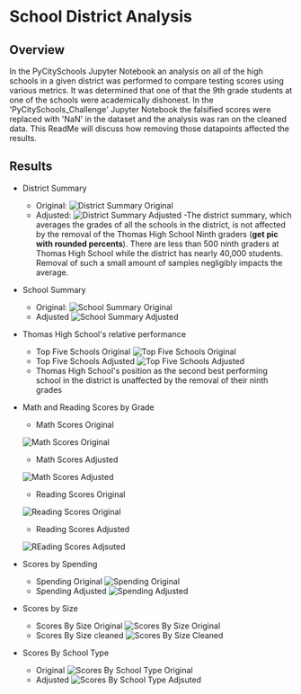 # School District Analysis
## Overview
In the PyCitySchools Jupyter Notebook an analysis on all of the high schools in a given district was performed to compare testing scores using various metrics. It was determined that one of that the 9th grade students at one of the schools were academically dishonest. In the 'PyCitySchools_Challenge' Jupyter Notebook the falsified scores were replaced with 'NaN' in the dataset and the analysis was ran on the cleaned data. This ReadMe will discuss how removing those datapoints affected the results.
## Results
* District Summary
  - Original:
  ![District Summary Original](https://github.com/dkristek/School_District_Analysis/blob/main/Resources/district_summary.png)
  - Adjusted:
  ![District Summary Adjusted](https://github.com/dkristek/School_District_Analysis/blob/main/Resources/district_summary_cleaned.png)
  -The district summary, which averages the grades of all the schools in the district, is not affected by the removal of the Thomas High School Ninth graders (**get pic with rounded percents**). There are less than 500 ninth graders at Thomas High School while the district has nearly 40,000 students. Removal of such a small amount of samples negligibly impacts the average.
* School Summary
  - Original:
  ![School Summary Original](https://github.com/dkristek/School_District_Analysis/blob/main/Resources/school_summary.png)
  - Adjusted
  ![School Summary Adjusted](https://github.com/dkristek/School_District_Analysis/blob/main/Resources/school_summary_cleaned.png)
* Thomas High School's relative performance
  - Top Five Schools Original
  ![Top Five Schools Original](https://github.com/dkristek/School_District_Analysis/blob/main/Resources/top_schools.png)
  - Top Five Schools Adjusted
  ![Top Five Schools Adjusted](https://github.com/dkristek/School_District_Analysis/blob/main/Resources/top_five_schools_cleaned.png)
  - Thomas High School's position as the second best performing school in the district is unaffected by the removal of their ninth grades
* Math and Reading Scores by Grade
  - Math Scores Original
  
  ![Math Scores Original](https://github.com/dkristek/School_District_Analysis/blob/main/Resources/math_scores_grade.png)
  - Math Scores Adjusted
  
  ![Math Scores Adjusted](https://github.com/dkristek/School_District_Analysis/blob/main/Resources/math_scores_grade_cleaned.png)
  - Reading Scores Original
  
  ![Reading Scores Original](https://github.com/dkristek/School_District_Analysis/blob/main/Resources/reading_scores_grade.png)
  - Reading Scores Adjusted
  
  ![REading Scores Adjsuted](https://github.com/dkristek/School_District_Analysis/blob/main/Resources/reading_scores_grade_cleaned.png)
* Scores by Spending
  - Spending Original
  ![Spending Original](https://github.com/dkristek/School_District_Analysis/blob/main/Resources/spending_summary.png)
  - Spending Adjusted
  ![Spending Adjusted](https://github.com/dkristek/School_District_Analysis/blob/main/Resources/spending_summary_cleaned.png)
* Scores by Size
  - Scores By Size Original
  ![Scores By Size Original](https://github.com/dkristek/School_District_Analysis/blob/main/Resources/size_summary.png)
  - Scores By Size cleaned
  ![Scores By Size Cleaned](https://github.com/dkristek/School_District_Analysis/blob/main/Resources/size_summary_cleaned.png)
* Scores By School Type
  - Original
  ![Scores By School Type Original](https://github.com/dkristek/School_District_Analysis/blob/main/Resources/type_summary.png)
  - Adjusted
  ![Scores By School Type Adjsuted](https://github.com/dkristek/School_District_Analysis/blob/main/Resources/type_summary_cleaned.png)
  
